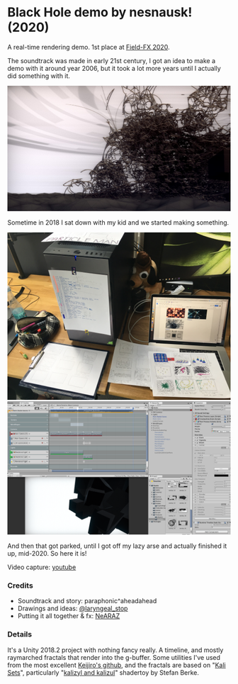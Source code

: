 ﻿# Black Hole demo by nesnausk! (2020)

A real-time rendering demo. 1st place at [Field-FX 2020](https://field-fx.party/).

The soundtrack was made in early
21st century, I got an idea to make a demo with it around year
2006, but it took a lot more years until I actually did something
with it.

![Screenshot](/Log/Screenshot.jpg?raw=true "Screenshot")

Sometime in 2018 I sat down with my kid and we started making
something.

![Screenshot](/Log/20180820a.JPG?raw=true "Screenshot")
![Screenshot](/Log/20180822a.png?raw=true "Screenshot")

And then that got parked, until I got off my lazy arse and actually
finished it up, mid-2020. So here it is!

Video capture: [youtube](https://youtu.be/v6ELbTS6lkI)

### Credits

- Soundtrack and story: paraphonic^aheadahead
- Drawings and ideas: [@laryngeal_stop](https://www.instagram.com/laryngeal_stop/)
- Putting it all together & fx: [NeARAZ](https://aras-p.info/)

### Details

It's a Unity 2018.2 project with nothing fancy really. A timeline,
and mostly raymarched fractals that render into the g-buffer. Some utilities
I've used from the most excellent [Keijiro's github](https://github.com/keijiro),
and the fractals are based on "[Kali Sets](https://softologyblog.wordpress.com/2011/05/04/kalisets-and-hybrid-ducks/)",
particularly "[kalizyl and kalizul](https://www.shadertoy.com/view/MtlGR2)" shadertoy by Stefan Berke.

